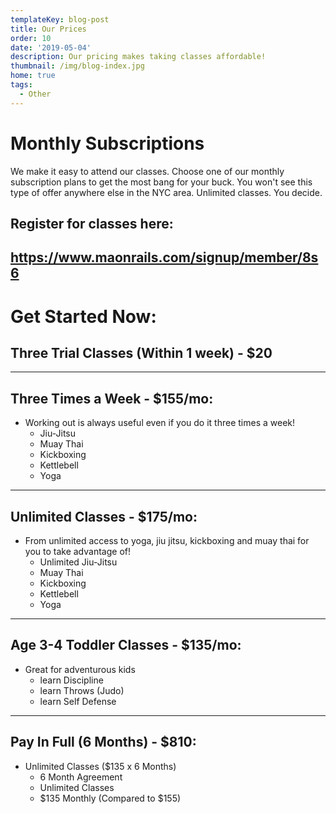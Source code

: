 ```yaml
---
templateKey: blog-post
title: Our Prices
order: 10
date: '2019-05-04'
description: Our pricing makes taking classes affordable!
thumbnail: /img/blog-index.jpg
home: true
tags:
  - Other
---
```

# Monthly Subscriptions

We make it easy to attend our classes. Choose one of our monthly subscription plans to get the most bang for your buck. You won't see this type of offer anywhere else in the NYC area. Unlimited classes. You decide.

## Register for classes here:

## <https://www.maonrails.com/signup/member/8s6>

# Get Started Now:

## Three Trial Classes (Within 1 week) - $20

- - -

## Three Times a Week - $155/mo:

* Working out is always useful even if you do it three times a week! 
  * Jiu-Jitsu
  * Muay Thai
  * Kickboxing
  * Kettlebell
  * Yoga

- - -

## Unlimited Classes - $175/mo:

* From unlimited access to yoga, jiu jitsu, kickboxing and muay thai for you to take advantage of! 
  * Unlimited Jiu-Jitsu
  * Muay Thai
  * Kickboxing
  * Kettlebell
  * Yoga

- - -

## Age 3-4 Toddler Classes - $135/mo:

* Great for adventurous kids
  * learn Discipline
  * learn Throws (Judo)
  * learn Self Defense

- - -

## Pay In Full (6 Months) - $810:

* Unlimited Classes ($135 x 6 Months)
  * 6 Month Agreement
  * Unlimited Classes
  * $135 Monthly (Compared to $155)
